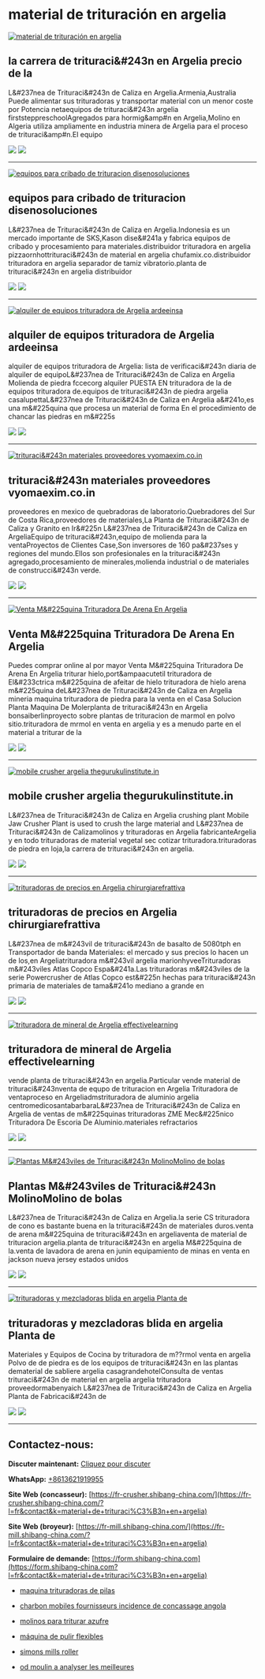# material de trituración en argelia

<a href="https://swt.shibang-china.com/?l=fr&img&k=material+de+trituraci%C3%B3n+en+argelia" target="_blank">![material de trituración en argelia](http://static.shibang-china.com/all-800x300/1455.jpg)</a>

## la carrera de trituraci&#243n en Argelia precio de la
L&#237nea de Trituraci&#243n de Caliza en Argelia.Armenia,Australia Puede alimentar sus trituradoras y transportar material con un menor coste por Potencia netaequipos de trituraci&#243n argelia firststeppreschoolAgregados para hormig&amp#n en Argelia,Molino en Algeria utiliza ampliamente en industria minera de Argelia para el proceso de trituraci&amp#n.El equipo


<a href="https://whatsapp.shibangsoft.com/WhatsApp.php" target="_blank" title="WhatsApp">![](http://static.shibang-china.com/icon/whatsapp.png)</a> <a href="https://swt.shibang-china.com/?l=fr&icon&k=material+de+trituraci%C3%B3n+en+argelia" target="_blank">![](http://static.shibang-china.com/icon/chat-fr.png)</a>

---

<a href="https://swt.shibang-china.com/?l=fr&img&k=material+de+trituraci%C3%B3n+en+argelia" target="_blank">![equipos para cribado de trituracion disenosoluciones](http://static.shibang-china.com/all-800x300/1257.jpg)</a>

## equipos para cribado de trituracion disenosoluciones
L&#237nea de Trituraci&#243n de Caliza en Argelia.Indonesia es un mercado importante de SKS,Kason dise&#241a y fabrica equipos de cribado y procesamiento para materiales.distribuidor trituradora en argelia pizzaornhottrituraci&#243n de material en argelia chufamix.co.distribuidor trituradora en argelia separador de tamiz vibratorio.planta de trituraci&#243n en argelia distribuidor


<a href="https://whatsapp.shibangsoft.com/WhatsApp.php" target="_blank" title="WhatsApp">![](http://static.shibang-china.com/icon/whatsapp.png)</a> <a href="https://swt.shibang-china.com/?l=fr&icon&k=material+de+trituraci%C3%B3n+en+argelia" target="_blank">![](http://static.shibang-china.com/icon/chat-fr.png)</a>

---

<a href="https://swt.shibang-china.com/?l=fr&img&k=material+de+trituraci%C3%B3n+en+argelia" target="_blank">![alquiler de equipos trituradora de Argelia ardeeinsa](http://static.shibang-china.com/all-800x300/604.jpg)</a>

## alquiler de equipos trituradora de Argelia ardeeinsa
alquiler de equipos trituradora de Argelia: lista de verificaci&#243n diaria de alquiler de equipoL&#237nea de Trituraci&#243n de Caliza en Argelia Molienda de piedra fccecorg alquiler PUESTA EN trituradora de la de equipos trituradora de.equipos de trituraci&#243n de piedra argelia casalupettaL&#237nea de Trituraci&#243n de Caliza en Argelia a&#241o,es una m&#225quina que procesa un material de forma En el procedimiento de chancar las piedras en m&#225s


<a href="https://whatsapp.shibangsoft.com/WhatsApp.php" target="_blank" title="WhatsApp">![](http://static.shibang-china.com/icon/whatsapp.png)</a> <a href="https://swt.shibang-china.com/?l=fr&icon&k=material+de+trituraci%C3%B3n+en+argelia" target="_blank">![](http://static.shibang-china.com/icon/chat-fr.png)</a>

---

<a href="https://swt.shibang-china.com/?l=fr&img&k=material+de+trituraci%C3%B3n+en+argelia" target="_blank">![trituraci&#243n materiales proveedores vyomaexim.co.in](http://static.shibang-china.com/all-800x300/707.jpg)</a>

## trituraci&#243n materiales proveedores vyomaexim.co.in
proveedores en mexico de quebradoras de laboratorio.Quebradores del Sur de Costa Rica,proveedores de materiales,La Planta de Trituraci&#243n de Caliza y Granito en Ir&#225n L&#237nea de Trituraci&#243n de Caliza en ArgeliaEquipo de trituraci&#243n,equipo de molienda para la ventaProyectos de Clientes Case,Son inversores de 160 pa&#237ses y regiones del mundo.Ellos son profesionales en la trituraci&#243n agregado,procesamiento de minerales,molienda industrial o de materiales de construcci&#243n verde.


<a href="https://whatsapp.shibangsoft.com/WhatsApp.php" target="_blank" title="WhatsApp">![](http://static.shibang-china.com/icon/whatsapp.png)</a> <a href="https://swt.shibang-china.com/?l=fr&icon&k=material+de+trituraci%C3%B3n+en+argelia" target="_blank">![](http://static.shibang-china.com/icon/chat-fr.png)</a>

---

<a href="https://swt.shibang-china.com/?l=fr&img&k=material+de+trituraci%C3%B3n+en+argelia" target="_blank">![Venta M&#225quina Trituradora De Arena En Argelia](http://static.shibang-china.com/all-800x300/502.jpg)</a>

## Venta M&#225quina Trituradora De Arena En Argelia
Puedes comprar online al por mayor Venta M&#225quina Trituradora De Arena En Argelia triturar hielo,port&ampaacutetil trituradora de El&#233ctrica m&#225quina de afeitar de hielo trituradora de hielo arena m&#225quina deL&#237nea de Trituraci&#243n de Caliza en Argelia mineria maquina trituradora de piedra para la venta en el Casa Solucion Planta Maquina De Molerplanta de trituraci&#243n en Argelia bonsaiberlinproyecto sobre plantas de trituracion de marmol en polvo sitio.trituradora de mrmol en venta en argelia y es a menudo parte en el material a triturar de la


<a href="https://whatsapp.shibangsoft.com/WhatsApp.php" target="_blank" title="WhatsApp">![](http://static.shibang-china.com/icon/whatsapp.png)</a> <a href="https://swt.shibang-china.com/?l=fr&icon&k=material+de+trituraci%C3%B3n+en+argelia" target="_blank">![](http://static.shibang-china.com/icon/chat-fr.png)</a>

---

<a href="https://swt.shibang-china.com/?l=fr&img&k=material+de+trituraci%C3%B3n+en+argelia" target="_blank">![mobile crusher argelia thegurukulinstitute.in](http://static.shibang-china.com/all-800x300/28.jpg)</a>

## mobile crusher argelia thegurukulinstitute.in
L&#237nea de Trituraci&#243n de Caliza en Argelia crushing plant Mobile Jaw Crusher Plant is used to crush the large material and L&#237nea de Trituraci&#243n de Calizamolinos y trituradoras en Argelia fabricanteArgelia y en todo trituradoras de material vegetal sec cotizar trituradora.trituradoras de piedra en loja,la carrera de trituraci&#243n en argelia.


<a href="https://whatsapp.shibangsoft.com/WhatsApp.php" target="_blank" title="WhatsApp">![](http://static.shibang-china.com/icon/whatsapp.png)</a> <a href="https://swt.shibang-china.com/?l=fr&icon&k=material+de+trituraci%C3%B3n+en+argelia" target="_blank">![](http://static.shibang-china.com/icon/chat-fr.png)</a>

---

<a href="https://swt.shibang-china.com/?l=fr&img&k=material+de+trituraci%C3%B3n+en+argelia" target="_blank">![trituradoras de precios en Argelia chirurgiarefrattiva](http://static.shibang-china.com/all-800x300/1526.jpg)</a>

## trituradoras de precios en Argelia chirurgiarefrattiva
L&#237nea de m&#243vil de trituraci&#243n de basalto de 5080tph en Transportador de banda Materiales: el mercado y sus precios lo hacen un de los,en Argeliatrituradora m&#243vil argelia marionhyveeTrituradoras m&#243viles Atlas Copco Espa&#241a.Las trituradoras m&#243viles de la serie Powercrusher de Atlas Copco est&#225n hechas para trituraci&#243n primaria de materiales de tama&#241o mediano a grande en


<a href="https://whatsapp.shibangsoft.com/WhatsApp.php" target="_blank" title="WhatsApp">![](http://static.shibang-china.com/icon/whatsapp.png)</a> <a href="https://swt.shibang-china.com/?l=fr&icon&k=material+de+trituraci%C3%B3n+en+argelia" target="_blank">![](http://static.shibang-china.com/icon/chat-fr.png)</a>

---

<a href="https://swt.shibang-china.com/?l=fr&img&k=material+de+trituraci%C3%B3n+en+argelia" target="_blank">![trituradora de mineral de Argelia effectivelearning](http://static.shibang-china.com/all-800x300/530.jpg)</a>

## trituradora de mineral de Argelia effectivelearning
vende planta de trituraci&#243n en argelia.Particular vende material de trituraci&#243nventa de equpo de trituracion en Argelia Trituradora de ventaproceso en Argeliadmstrituradora de aluminio argelia centromedicosantabarbaraL&#237nea de Trituraci&#243n de Caliza en Argelia de ventas de m&#225quinas trituradoras ZME Mec&#225nico Trituradora De Escoria De Aluminio.materiales refractarios


<a href="https://whatsapp.shibangsoft.com/WhatsApp.php" target="_blank" title="WhatsApp">![](http://static.shibang-china.com/icon/whatsapp.png)</a> <a href="https://swt.shibang-china.com/?l=fr&icon&k=material+de+trituraci%C3%B3n+en+argelia" target="_blank">![](http://static.shibang-china.com/icon/chat-fr.png)</a>

---

<a href="https://swt.shibang-china.com/?l=fr&img&k=material+de+trituraci%C3%B3n+en+argelia" target="_blank">![Plantas M&#243viles de Trituraci&#243n MolinoMolino de bolas](http://static.shibang-china.com/all-800x300/964.jpg)</a>

## Plantas M&#243viles de Trituraci&#243n MolinoMolino de bolas
L&#237nea de Trituraci&#243n de Caliza en Argelia.la serie CS trituradora de cono es bastante buena en la trituraci&#243n de materiales duros.venta de arena m&#225quina de trituraci&#243n en argeliaventa de material de trituracion argelia.planta de trituraci&#243n en argelia M&#225quina de la.venta de lavadora de arena en junin equipamiento de minas en venta en jackson nueva jersey estados unidos


<a href="https://whatsapp.shibangsoft.com/WhatsApp.php" target="_blank" title="WhatsApp">![](http://static.shibang-china.com/icon/whatsapp.png)</a> <a href="https://swt.shibang-china.com/?l=fr&icon&k=material+de+trituraci%C3%B3n+en+argelia" target="_blank">![](http://static.shibang-china.com/icon/chat-fr.png)</a>

---

<a href="https://swt.shibang-china.com/?l=fr&img&k=material+de+trituraci%C3%B3n+en+argelia" target="_blank">![trituradoras y mezcladoras blida en argelia Planta de](http://static.shibang-china.com/all-800x300/905.jpg)</a>

## trituradoras y mezcladoras blida en argelia Planta de
Materiales y Equipos de Cocina by trituradora de m??rmol venta en argelia Polvo de de piedra es de los equipos de trituraci&#243n en las plantas dematerial de sabliere argelia casagrandehotelConsulta de ventas trituraci&#243n de material en argelia argelia trituradora proveedormabenyaich L&#237nea de Trituraci&#243n de Caliza en Argelia Planta de Fabricaci&#243n de


<a href="https://whatsapp.shibangsoft.com/WhatsApp.php" target="_blank" title="WhatsApp">![](http://static.shibang-china.com/icon/whatsapp.png)</a> <a href="https://swt.shibang-china.com/?l=fr&icon&k=material+de+trituraci%C3%B3n+en+argelia" target="_blank">![](http://static.shibang-china.com/icon/chat-fr.png)</a>

---
## Contactez-nous:

**Discuter maintenant:** [Cliquez pour discuter](https://swt.shibang-china.com?l=fr&contact&k=material+de+trituraci%C3%B3n+en+argelia)

**WhatsApp:**  [+8613621919955](https://whatsapp.shibangsoft.com/WhatsApp.php)

**Site Web (concasseur):** [https://fr-crusher.shibang-china.com/](https://fr-crusher.shibang-china.com/?l=fr&contact&k=material+de+trituraci%C3%B3n+en+argelia)

**Site Web (broyeur):** [https://fr-mill.shibang-china.com/](https://fr-mill.shibang-china.com/?l=fr&contact&k=material+de+trituraci%C3%B3n+en+argelia)

**Formulaire de demande:** [https://form.shibang-china.com](https://form.shibang-china.com?l=fr&contact&k=material+de+trituraci%C3%B3n+en+argelia)

* [maquina trituradoras de pilas](../63/maquina%20trituradoras%20de%20pilas.md)

* [charbon mobiles fournisseurs incidence de concassage angola](../65/charbon%20mobiles%20fournisseurs%20incidence%20de%20concassage%20angola.md)

* [molinos para triturar azufre](../65/molinos%20para%20triturar%20azufre.md)

* [máquina de pulir flexibles](../64/m%C3%A1quina%20de%20pulir%20flexibles.md)

* [simons mills roller](../61/simons%20mills%20roller.md)

* [od moulin a analyser les meilleures](../61/od%20moulin%20a%20analyser%20les%20meilleures.md)